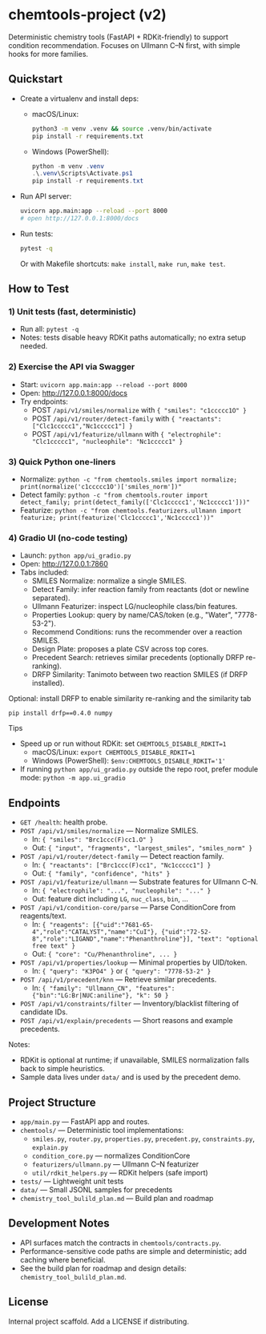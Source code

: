 # chemtools-project (v2)

Deterministic chemistry tools (FastAPI + RDKit-friendly) to support condition recommendation. Focuses on Ullmann C–N first, with simple hooks for more families.

## Quickstart
- Create a virtualenv and install deps:
  - macOS/Linux:
    ```bash
    python3 -m venv .venv && source .venv/bin/activate
    pip install -r requirements.txt
    ```
  - Windows (PowerShell):
    ```powershell
    python -m venv .venv
    .\.venv\Scripts\Activate.ps1
    pip install -r requirements.txt
    ```

- Run API server:
  ```bash
  uvicorn app.main:app --reload --port 8000
  # open http://127.0.0.1:8000/docs
  ```

- Run tests:
  ```bash
  pytest -q
  ```
  Or with Makefile shortcuts: `make install`, `make run`, `make test`.

## How to Test

### 1) Unit tests (fast, deterministic)
- Run all: `pytest -q`
- Notes: tests disable heavy RDKit paths automatically; no extra setup needed.

### 2) Exercise the API via Swagger
- Start: `uvicorn app.main:app --reload --port 8000`
- Open: http://127.0.0.1:8000/docs
- Try endpoints:
  - POST `/api/v1/smiles/normalize` with `{ "smiles": "c1ccccc1O" }`
  - POST `/api/v1/router/detect-family` with `{ "reactants": ["Clc1ccccc1","Nc1ccccc1"] }`
  - POST `/api/v1/featurize/ullmann` with `{ "electrophile": "Clc1ccccc1", "nucleophile": "Nc1ccccc1" }`

### 3) Quick Python one-liners
- Normalize: `python -c "from chemtools.smiles import normalize; print(normalize('c1ccccc1O')['smiles_norm'])"`
- Detect family: `python -c "from chemtools.router import detect_family; print(detect_family(['Clc1ccccc1','Nc1ccccc1']))"`
- Featurize: `python -c "from chemtools.featurizers.ullmann import featurize; print(featurize('Clc1ccccc1','Nc1ccccc1'))"`

### 4) Gradio UI (no-code testing)
- Launch: `python app/ui_gradio.py`
- Open: http://127.0.0.1:7860
- Tabs included:
  - SMILES Normalize: normalize a single SMILES.
  - Detect Family: infer reaction family from reactants (dot or newline separated).
  - Ullmann Featurizer: inspect LG/nucleophile class/bin features.
  - Properties Lookup: query by name/CAS/token (e.g., "Water", "7778-53-2").
  - Recommend Conditions: runs the recommender over a reaction SMILES.
  - Design Plate: proposes a plate CSV across top cores.
  - Precedent Search: retrieves similar precedents (optionally DRFP re-ranking).
  - DRFP Similarity: Tanimoto between two reaction SMILES (if DRFP installed).

Optional: install DRFP to enable similarity re-ranking and the similarity tab
```
pip install drfp==0.4.0 numpy
```

Tips
- Speed up or run without RDKit: set `CHEMTOOLS_DISABLE_RDKIT=1`
  - macOS/Linux: `export CHEMTOOLS_DISABLE_RDKIT=1`
  - Windows (PowerShell): `$env:CHEMTOOLS_DISABLE_RDKIT='1'`
- If running `python app/ui_gradio.py` outside the repo root, prefer module mode: `python -m app.ui_gradio`

## Endpoints
- `GET /health`: health probe.
- `POST /api/v1/smiles/normalize` — Normalize SMILES.
  - In: `{ "smiles": "Brc1ccc(F)cc1.O" }`
  - Out: `{ "input", "fragments", "largest_smiles", "smiles_norm" }`
- `POST /api/v1/router/detect-family` — Detect reaction family.
  - In: `{ "reactants": ["Brc1ccc(F)cc1", "Nc1ccccc1"] }`
  - Out: `{ "family", "confidence", "hits" }`
- `POST /api/v1/featurize/ullmann` — Substrate features for Ullmann C–N.
  - In: `{ "electrophile": "...", "nucleophile": "..." }`
  - Out: feature dict including `LG`, `nuc_class`, `bin`, …
- `POST /api/v1/condition-core/parse` — Parse ConditionCore from reagents/text.
  - In: `{ "reagents": [{"uid":"7681-65-4","role":"CATALYST","name":"CuI"}, {"uid":"72-52-8","role":"LIGAND","name":"Phenanthroline"}], "text": "optional free text" }`
  - Out: `{ "core": "Cu/Phenanthroline", ... }`
- `POST /api/v1/properties/lookup` — Minimal properties by UID/token.
  - In: `{ "query": "K3PO4" }` or `{ "query": "7778-53-2" }`
- `POST /api/v1/precedent/knn` — Retrieve similar precedents.
  - In: `{ "family": "Ullmann_CN", "features": {"bin":"LG:Br|NUC:aniline"}, "k": 50 }`
- `POST /api/v1/constraints/filter` — Inventory/blacklist filtering of candidate IDs.
- `POST /api/v1/explain/precedents` — Short reasons and example precedents.

Notes:
- RDKit is optional at runtime; if unavailable, SMILES normalization falls back to simple heuristics.
- Sample data lives under `data/` and is used by the precedent demo.

## Project Structure
- `app/main.py` — FastAPI app and routes.
- `chemtools/` — Deterministic tool implementations:
  - `smiles.py`, `router.py`, `properties.py`, `precedent.py`, `constraints.py`, `explain.py`
  - `condition_core.py` — normalizes ConditionCore
  - `featurizers/ullmann.py` — Ullmann C–N featurizer
  - `util/rdkit_helpers.py` — RDKit helpers (safe import)
- `tests/` — Lightweight unit tests
- `data/` — Small JSONL samples for precedents
- `chemistry_tool_bulild_plan.md` — Build plan and roadmap

## Development Notes
- API surfaces match the contracts in `chemtools/contracts.py`.
- Performance-sensitive code paths are simple and deterministic; add caching where beneficial.
- See the build plan for roadmap and design details: `chemistry_tool_bulild_plan.md`.

## License
Internal project scaffold. Add a LICENSE if distributing.
